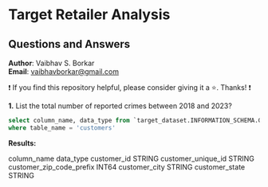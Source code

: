 # Target Retailer Analysis
## Questions and Answers

**Author**: Vaibhav S. Borkar <br />
**Email**: vaibhavborkar@gmail.com <br />

:exclamation: If you find this repository helpful, please consider giving it a :star:. Thanks! :exclamation:


**1.**  List the total number of reported crimes between 2018 and 2023?

````sql
select column_name, data_type from `target_dataset.INFORMATION_SCHEMA.COLUMNS`
where table_name = 'customers'

````

**Results:**

column_name	data_type
customer_id	STRING
customer_unique_id	STRING
customer_zip_code_prefix	INT64
customer_city	STRING
customer_state	STRING

